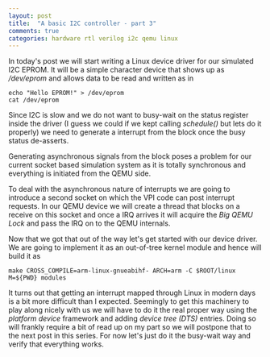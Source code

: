 ```yaml
---
layout: post
title:  "A basic I2C controller - part 3"
comments: true
categories: hardware rtl verilog i2c qemu linux
---
```


In today's post we will start writing a Linux device driver for our simulated
I2C EPROM. It will be a simple character device that shows up as */dev/eprom*
and allows data to be read and written as in

```
echo "Hello EPROM!" > /dev/eprom
cat /dev/eprom
```

Since I2C is slow and we do not want to busy-wait on the status register inside
the driver (I guess we could if we kept calling *schedule()* but lets do it
properly) we need to generate a interrupt from the block once the busy status
de-asserts.

Generating asynchronous signals from the block poses a problem for our current
socket based simulation system as it is totally synchronous and everything is
initiated from the QEMU side.

To deal with the asynchronous nature of interrupts we are going to introduce a
second socket on which the VPI code can post interrupt requests. In our QEMU
device we will create a thread that blocks on a receive on this socket and once
a IRQ arrives it will acquire the *Big QEMU Lock* and pass the IRQ on to the
QEMU internals.

Now that we got that out of the way let's get started with our device driver.
We are going to implement it as an out-of-tree kernel module and hence will
build it as
```
make CROSS_COMPILE=arm-linux-gnueabihf- ARCH=arm -C $ROOT/linux M=${PWD} modules
```

It turns out that getting an interrupt mapped through Linux in modern days is a
bit more difficult than I expected. Seemingly to get this machinery to play
along nicely with us we will have to do it the real proper way using the
*platform device* framework and adding *device tree (DTS)* entries. Doing so
will frankly require a bit of read up on my part so we will postpone that to
the next post in this series. For now let's just do it the busy-wait way and
verify that everything works.
